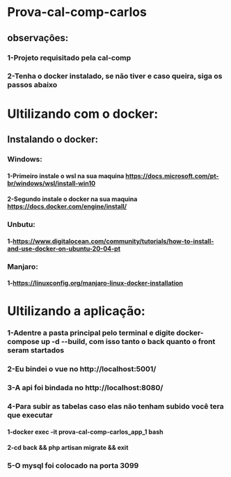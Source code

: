 # Prova-cal-comp-carlos
## observaçôes:
### 1-Projeto requisitado  pela cal-comp
### 2-Tenha o docker instalado, se não tiver e caso queira, siga os passos abaixo
# Ultilizando com o docker:
## Instalando o docker:
### Windows:
#### 1-Primeiro instale o wsl na sua maquina https://docs.microsoft.com/pt-br/windows/wsl/install-win10
#### 2-Segundo  instale o docker na sua maquina https://docs.docker.com/engine/install/
### Unbutu:
#### 1-https://www.digitalocean.com/community/tutorials/how-to-install-and-use-docker-on-ubuntu-20-04-pt
### Manjaro:
#### 1-https://linuxconfig.org/manjaro-linux-docker-installation
# Ultilizando a aplicação:
### 1-Adentre a pasta principal pelo terminal e digite docker-compose up -d --build, com isso tanto o back quanto o front seram startados
### 2-Eu bindei o vue no http://localhost:5001/
### 3-A api foi bindada no http://localhost:8080/
### 4-Para subir as tabelas caso elas não tenham subido você tera que executar
#### 1-docker exec -it prova-cal-comp-carlos_app_1 bash
#### 2-cd back && php artisan migrate && exit
### 5-O mysql foi colocado na porta 3099
